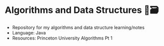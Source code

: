 # Algorithms and Data Structures 👾🗃️

- Repository for my algorithms and data structure learning/notes
- Language: Java
- Resources: Princeton University Algorithms Pt 1
